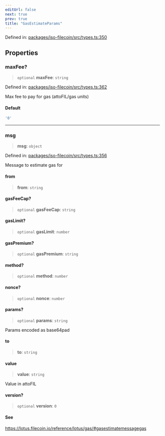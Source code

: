 ```yaml
---
editUrl: false
next: true
prev: true
title: "GasEstimateParams"
---
```


Defined in: [packages/iso-filecoin/src/types.ts:350](https://github.com/hugomrdias/filecoin/blob/main/packages/iso-filecoin/src/types.ts#L350)

## Properties

### maxFee?

> `optional` **maxFee**: `string`

Defined in: [packages/iso-filecoin/src/types.ts:362](https://github.com/hugomrdias/filecoin/blob/main/packages/iso-filecoin/src/types.ts#L362)

Max fee to pay for gas (attoFIL/gas units)

#### Default

```ts
'0'
```

***

### msg

> **msg**: `object`

Defined in: [packages/iso-filecoin/src/types.ts:356](https://github.com/hugomrdias/filecoin/blob/main/packages/iso-filecoin/src/types.ts#L356)

Message to estimate gas for

#### from

> **from**: `string`

#### gasFeeCap?

> `optional` **gasFeeCap**: `string`

#### gasLimit?

> `optional` **gasLimit**: `number`

#### gasPremium?

> `optional` **gasPremium**: `string`

#### method?

> `optional` **method**: `number`

#### nonce?

> `optional` **nonce**: `number`

#### params?

> `optional` **params**: `string`

Params encoded as base64pad

#### to

> **to**: `string`

#### value

> **value**: `string`

Value in attoFIL

#### version?

> `optional` **version**: `0`

#### See

https://lotus.filecoin.io/reference/lotus/gas/#gasestimatemessagegas

